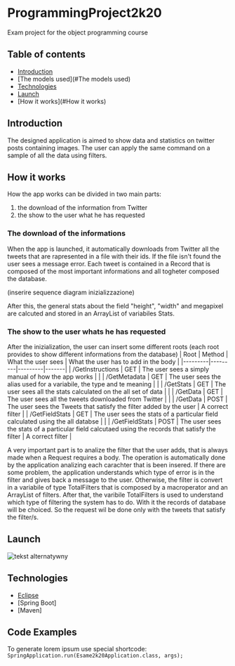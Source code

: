 # ProgrammingProject2k20
Exam project for the object programming course

## Table of contents
* [Introduction](#Introduction)
* [The models used](#The models used)
* [Technologies](#Technologies)
* [Launch](#Launch)
* [How it works](#How it works)


## Introduction
The designed application is aimed to show data and statistics on twitter posts containing images. The user can apply the same command on a sample of all the data using filters.

## How it works
How the app works can be divided in two main parts:
1. the download of the information from Twitter
2. the show to the user what he has requested

### The download of the informations
When the app is launched, it automatically downloads from Twitter all the tweets that are rapresented in a file with their ids.
If the file isn't found the user sees a message error. Each tweet is contained in a Record that is composed of the most important informations and all togheter composed the database. 

(inserire sequence diagram inizializzazione)

After this, the general stats about the field "height", "width" and megapixel are calcuted and stored in an ArrayList of variabiles Stats.

### The show to the user whats he has requested
After the inizialization, the user can insert some different roots (each root provides to show different informations from the database)
| Root | Method | What the user sees | What the user has to add in the body |
|---------|---------|---------|-------|
| /GetInstructions | GET | The user sees a simply manual of how the app works | |
| /GetMetadata | GET | The user sees the alias used for a variabile, the type and te meaning | |
| /GetStats | GET | The user sees all the stats calculated on the all set of data | |
| /GetData | GET | The user sees all the tweets downloaded from Twitter | |
| /GetData | POST | The user sees the Tweets that satisfy the filter added by the user | A correct filter |
| /GetFieldStats | GET | The user sees the stats of a particular field calculated using the all databse | |
| /GetFieldStats | POST | The user sees the stats of a particular field calcutaed using the records that satisfy the filter | A correct filter |

A very important part is to analize the filter that the user adds, that is always made when a Request requires a body.
The operation is automatically done by the application analizing each carachter that is been insered. If there are some problem, the application understands which type of error is in the filter and gives back a message to the user.
Otherwise, the filter is convert in a variabile of type TotalFilters that is composed by a macroperator and an ArrayList of filters.
After that, the varibile TotalFilters is used to understand which type of filtering the system has to do. With it the records of database will be choiced. So the request wil be done only with the tweets that satisfy the filter/s.


## Launch
![tekst alternatywny](immagine)

## Technologies
* [Eclipse](https://bulldogjob.com/news/449-how-to-write-a-good-readme-for-your-github-project)
* [Spring Boot]
* [Maven]

## Code Examples
To generate lorem ipsum use special shortcode: `SpringApplication.run(Esame2k20Application.class, args);`
